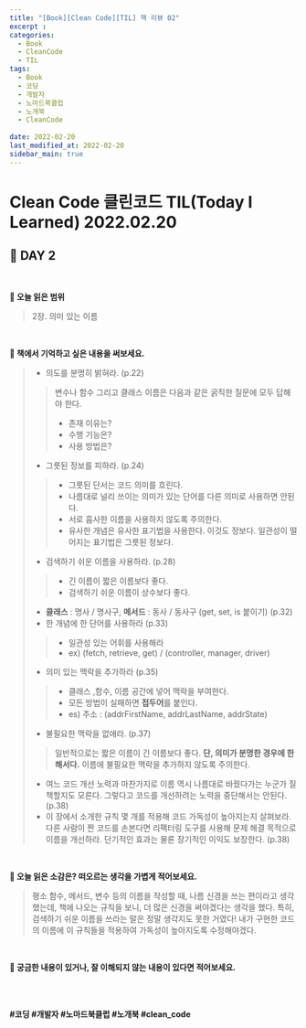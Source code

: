 ```yaml
---
title: "[Book][Clean Code][TIL] 책 리뷰 02"
excerpt : 
categories:
  - Book
  - CleanCode
  - TIL
tags:
  - Book
  - 코딩
  - 개발자
  - 노마드북클럽
  - 노개북
  - CleanCode
  
date: 2022-02-20
last_modified_at: 2022-02-20
sidebar_main: true
---
```

# Clean Code 클린코드 TIL(Today I Learned) 2022.02.20
## 📖 DAY 2
<br/>

**📝 오늘 읽은 범위** <br/>
> 2장. 의미 있는 이름

<br/>

**📝 책에서 기억하고 싶은 내용을 써보세요.** <br/>
> - 의도를 분명히 밝혀라. (p.22)
>> 변수나 함수 그리고 클래스 이름은 다음과 같은 굵직한 질문에 모두 답해야 한다.
>> - 존재 이유는?
>> - 수행 기능은?
>> - 사용 방법은?
> - 그릇된 정보를 피하라. (p.24)
>> - 그릇된 단서는 코드 의미를 흐린다. 
>> - 나름대로 널리 쓰이는 의미가 있는 단어를 다른 의미로 사용하면 안된다.
>> - 서로 흡사한 이름을 사용하지 않도록 주의한다.
>> - 유사한 개념은 유사한 표기법을 사용한다. 이것도 정보다. 일관성이 떨어지는 표기법은 그릇된 정보다.
> - 검색하기 쉬운 이름을 사용하라. (p.28)
>> - 긴 이름이 짧은 이름보다 좋다.
>> - 검색하기 쉬운 이름이 상수보다 좋다.
> -  **클래스** : 명사 / 명사구, **메서드** : 동사 / 동사구 (get, set, is 붙이기) (p.32)
> - 한 개념에 한 단어를 사용하라 (p.33) 
>> - 일관성 있는 어휘를 사용해라 
>> - ex)  (fetch, retrieve, get) / (controller, manager, driver)
>- 의미 있는 맥락을 추가하라 (p.35)
>> - 클래스 ,함수, 이름 공간에 넣어 맥락을 부여한다.
>> - 모든 방법이 실패하면 **접두어**를 붙인다.
>> - es) 주소 : (addrFirstName, addrLastName, addrState)
> - 불필요한 맥락을 없애라. (p.37)
>> 일반적으로는 짧은 이름이 긴 이름보다 좋다. **단, 의미가 분명한 경우에 한해서다.** 이름에 불필요한 맥락을 추가하지 않도록 주의한다. 
> - 여느 코드 개선 노력과 마찬가지로 이름 역시 나름대로 바꿨다가는 누군가 질책할지도 모른다. 그렇다고 코드를 개선하려는 노력을 중단해서는 안된다. (p.38)
> - 이 장에서 소개한 규칙 몇 개를 적용해 코드 가독성이 높아지는지 살펴보라. 다른 사람이 짠 코드를 손본다면 리팩터링 도구를 사용해 문제 해결 목적으로 이름을 개선하라. 단기적인 효과는 물론 장기적인 이익도 보장한다. (p.38)

<br/>

**📝 오늘 읽은 소감은? 떠오르는 생각을 가볍게 적어보세요.** <br/>
> 평소 함수, 메서드, 변수 등의 이름을 작성할 때, 나름 신경을 쓰는 편이라고 생각했는데, 책에 나오는 규칙을 보니, 더 많은 신경을 써야겠다는 생각을 했다. 특히, 검색하기 쉬운 이름을 쓰라는 말은 정말 생각지도 못한 거였다! 내가 구현한 코드의 이름에 이 규칙들을 적용하여 가독성이 높아지도록 수정해야겠다.

<br/>

**📝 궁금한 내용이 있거나, 잘 이해되지 않는 내용이 있다면 적어보세요.** <br/>


<br/><br/>

**#코딩 #개발자 #노마드북클럽 #노개북 #clean_code**